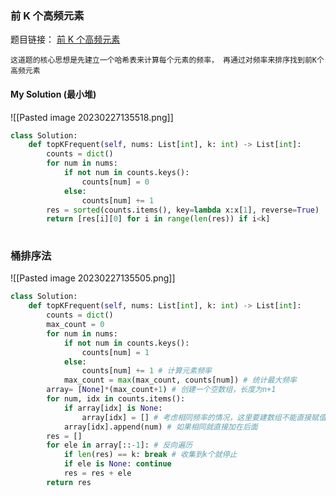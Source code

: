 ### 前 K 个高频元素

题目链接： [前 K 个高频元素](https://leetcode.cn/problems/top-k-frequent-elements/)

```ad-note
这道题的核心思想是先建立一个哈希表来计算每个元素的频率， 再通过对频率来排序找到前K个高频元素
```

#### My Solution (最小堆)

![[Pasted image 20230227135518.png]]

```python:min_heap.py
class Solution:
    def topKFrequent(self, nums: List[int], k: int) -> List[int]:
        counts = dict()
        for num in nums:
            if not num in counts.keys():
                counts[num] = 0
            else:
                counts[num] += 1
        res = sorted(counts.items(), key=lambda x:x[1], reverse=True)
        return [res[i][0] for i in range(len(res)) if i<k]
        
```

### 桶排序法

![[Pasted image 20230227135505.png]]

```python:bucket_sort.py
class Solution:
    def topKFrequent(self, nums: List[int], k: int) -> List[int]:
        counts = dict()
        max_count = 0
        for num in nums:
            if not num in counts.keys():
                counts[num] = 1
            else:
                counts[num] += 1 # 计算元素频率
            max_count = max(max_count, counts[num]) # 统计最大频率
        array= [None]*(max_count+1) # 创建一个空数组，长度为n+1
        for num, idx in counts.items():
            if array[idx] is None: 
                array[idx] = [] # 考虑相同频率的情况，这里要建数组不能直接赋值
            array[idx].append(num) # 如果相同就直接加在后面
        res = []
        for ele in array[::-1]: # 反向遍历
            if len(res) == k: break # 收集到k个就停止
            if ele is None: continue
            res = res + ele
        return res 
```
